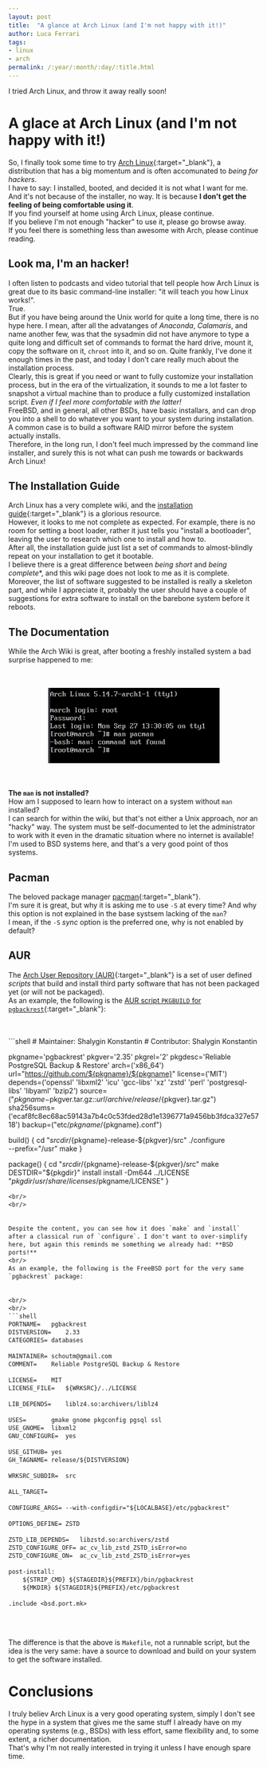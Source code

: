 ```yaml
---
layout: post
title:  "A glance at Arch Linux (and I'm not happy with it!)" 
author: Luca Ferrari
tags:
- linux
- arch
permalink: /:year/:month/:day/:title.html
---
```

I tried Arch Linux, and throw it away really soon!

# A glace at Arch Linux (and I'm not happy with it!)

So, I finally took some time to try [Arch Linux](https://archlinux.org/){:target="_blank"}, a distribution that has a big momentum and is often accomunated to *being for hackers*.
<br/>
I have to say: I installed, booted, and decided it is not what I want for me.
<br/>
And it's not because of the installer, no way. It is because **I don't get the feeling of being comfortable using it**.
<br/>
If you find yourself at home using Arch Linux, please continue. 
<br/>
If you believe I'm not enough "hacker" to use it, please go browse away.
<br/>
If you feel there is something less than awesome with Arch, please continue reading.

## Look ma, I'm an hacker!

I often listen to podcasts and video tutorial that tell people how Arch Linux is great due to its basic command-line installer: "it will teach you how Linux works!".
<br/>
True.
<br/>
But if you have being around the Unix world for quite a long time, there is no hype here. I mean, after all the advatanges of *Anaconda*, *Calamaris*, and name another few, was that the sysadmin did not have anymore to type a quite long and difficult set of commands to format the hard drive, mount it, copy the software on it, `chroot` into it, and so on. Quite frankly, I've done it enough times in the past, and today I don't care really much about the installation process.
<br/>
Clearly, this is great if you need or want to fully customize your installation process, but in the era of the virtualization, it sounds to me a lot faster to snapshot a virtual machine than to produce a fully customized installation script. *Even if I feel more comfortable with the latter!*
<br/>
FreeBSD, and in general, all other BSDs, have basic installars, and can drop you into a shell to do whatever you want to your system during installation. A common case is to build a software RAID mirror before the system actually installs.
<br/>
Therefore, in the long run, I don't feel much impressed by the command line installer, and surely this is not what can push me towards or backwards Arch Linux!

## The Installation Guide

Arch Linux has a very complete wiki, and the [installation guide](https://wiki.archlinux.org/title/Installation_guide#Set_the_keyboard_layout){:target="_blank"} is a glorious resource.
<br/>
However, it looks to me not complete as expected. For example, there is no room for setting a boot loader, rather it just tells you "install a bootloader", leaving the user to research which one to install and how to.
<br/>
After all, the installation guide just list a set of commands to almost-blindly repeat on your installation to get it bootable.
<br/>
I believe there is a great difference between *being short* and *being complete**, and this wiki page does not look to me as it is complete.
<br/>
Moreover, the list of software suggested to be installed is really a skeleton part, and while I appreciate it, probably the user should have a couple of suggestions for extra software to install on the barebone system before it reboots.


## The Documentation

While the Arch Wiki is great, after booting a freshly installed system a bad surprise happened to me:


<br/>
<br/>
<center>
<img src="/images/posts/linux/arch/arch_man.png" />
</center>
<br/>
<br/>

**The `man` is not installed?** 
<br/>
How am I supposed to learn how to interact on a system without `man` installed?
<br/>
I can search for within the wiki, but that's not either a Unix approach, nor an "hacky" way. The system must be self-documented to let the administrator to work with it even in the dramatic situation where no internet is available!
<br/>
I'm used to BSD systems here, and that's a very good point of thos systems.

## Pacman

The beloved package manager [pacman](https://archlinux.org/pacman/pacman.8.html){:target="_blank"}.
<br/>
I'm sure it is great, but why it is asking me to use `-S` at every time? And why this option is not explained in the base systsem lacking of the `man`?
<br/>
I mean, if the `-S` *sync* option is the preferred one, why is not enabled by default?


## AUR

The [Arch User Repository (AUR)](https://aur.archlinux.org/){:target="_blank"} is a set of user defined *scripts* that build and install third party software that has not been packaged yet (or will not be packaged).
<br/>
As an example, the following is the [AUR script `PKGBUILD` for `pgbackrest`](https://aur.archlinux.org/cgit/aur.git/tree/PKGBUILD?h=pgbackrest){:target="_blank"}:


<br/>
<br/>
```shell
# Maintainer: Shalygin Konstantin <k0ste@k0ste.ru>
# Contributor: Shalygin Konstantin <k0ste@k0ste.ru>

pkgname='pgbackrest'
pkgver='2.35'
pkgrel='2'
pkgdesc='Reliable PostgreSQL Backup & Restore'
arch=('x86_64')
url="https://github.com/${pkgname}/${pkgname}"
license=('MIT')
depends=('openssl' 'libxml2' 'icu' 'gcc-libs' 'xz' 'zstd' 'perl' 'postgresql-libs' 'libyaml' 'bzip2')
source=("$pkgname-$pkgver.tar.gz::${url}/archive/release/${pkgver}.tar.gz")
sha256sums=('ecaf8fc8ec68ac59143a7b4c0c53fded28d1e1396771a9456bb3fdca327e5718')
backup=("etc/${pkgname}/${pkgname}.conf")

build() {
  cd "${srcdir}/${pkgname}-release-${pkgver}/src"
  ./configure \
    --prefix="/usr"
  make
}

package() {
  cd "${srcdir}/${pkgname}-release-${pkgver}/src"
  make DESTDIR="${pkgdir}" install
  install -Dm644 ../LICENSE "$pkgdir/usr/share/licenses/$pkgname/LICENSE"
}

```
<br/>
<br/>


Despite the content, you can see how it does `make` and `install` after a classical run of `configure`. I don't want to over-simplify here, but again this reminds me something we already had: **BSD ports!**
<br/>
As an example, the following is the FreeBSD port for the very same `pgbackrest` package:


<br/>
<br/>
```shell
PORTNAME=	pgbackrest
DISTVERSION=	2.33
CATEGORIES=	databases

MAINTAINER=	schoutm@gmail.com
COMMENT=	Reliable PostgreSQL Backup & Restore

LICENSE=	MIT
LICENSE_FILE=	${WRKSRC}/../LICENSE

LIB_DEPENDS=	liblz4.so:archivers/liblz4

USES=		gmake gnome pkgconfig pgsql ssl
USE_GNOME=	libxml2
GNU_CONFIGURE=	yes

USE_GITHUB=	yes
GH_TAGNAME=	release/${DISTVERSION}

WRKSRC_SUBDIR=	src

ALL_TARGET=

CONFIGURE_ARGS=	--with-configdir="${LOCALBASE}/etc/pgbackrest"

OPTIONS_DEFINE=	ZSTD

ZSTD_LIB_DEPENDS=	libzstd.so:archivers/zstd
ZSTD_CONFIGURE_OFF=	ac_cv_lib_zstd_ZSTD_isError=no
ZSTD_CONFIGURE_ON=	ac_cv_lib_zstd_ZSTD_isError=yes

post-install:
	${STRIP_CMD} ${STAGEDIR}${PREFIX}/bin/pgbackrest
	${MKDIR} ${STAGEDIR}${PREFIX}/etc/pgbackrest

.include <bsd.port.mk>
```
<br/>
<br/>


The difference is that the above is `Makefile`, not a runnable script, but the idea is the very same: have a source to download and build on your system to get the software installed.


# Conclusions

I truly believ Arch Linux is a very good operating system, simply I don't see the hype in a system that gives me the same stuff I already have on my operating systems (e.g., BSDs) with less effort, same flexibility and, to some extent, a richer documentation.
<br/>
That's why I'm not really interested in trying it unless I have enough spare time.
